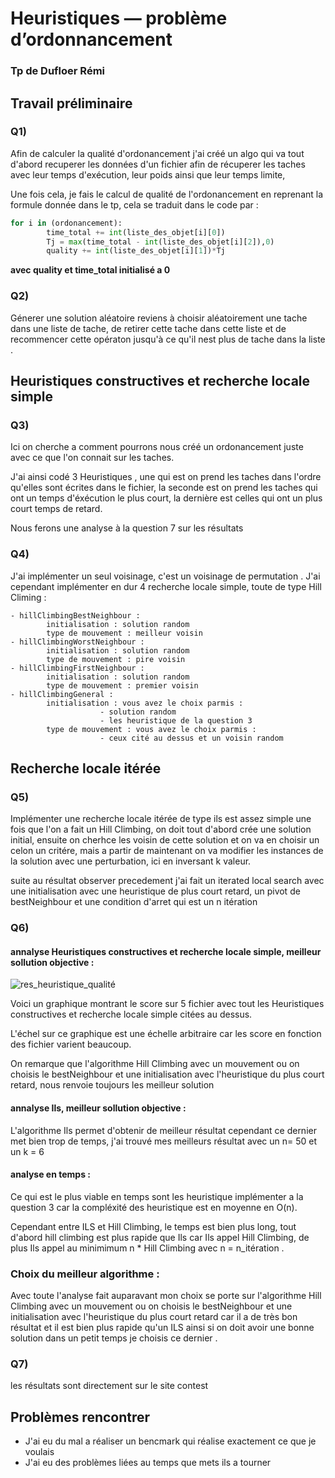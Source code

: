 # Heuristiques — problème d’ordonnancement

### Tp de Dufloer Rémi 

## Travail préliminaire

### Q1)

Afin de calculer la qualité d'ordonancement j'ai créé un algo qui va tout d'abord recuperer les données d'un fichier afin de récuperer les taches avec leur temps d'exécution, leur poids ainsi que leur temps limite,

Une fois cela, je fais le calcul de qualité de l'ordonancement en reprenant la formule donnée dans le tp, cela se traduit dans le code par :

```py
for i in (ordonancement):
        time_total += int(liste_des_objet[i][0])
        Tj = max(time_total - int(liste_des_objet[i][2]),0)
        quality += int(liste_des_objet[i][1])*Tj
```

**avec quality et time_total initialisé a 0**

### Q2)

Génerer une solution aléatoire reviens à choisir aléatoirement une tache dans une liste de tache, de retirer cette tache dans cette liste et de recommencer cette opératon jusqu'à ce qu'il nest plus de tache dans la liste .


## Heuristiques constructives et recherche locale simple

### Q3)

Ici on cherche a comment pourrons nous créé un ordonancement juste avec ce que l'on connait sur les taches.

J'ai ainsi codé 3 Heuristiques , une qui est on prend les taches dans l'ordre qu'elles sont écrites dans le fichier, la seconde est on prend les taches qui ont un temps d'éxécution le plus court, la dernière est celles qui ont un plus court temps de retard.

Nous ferons une analyse à la question 7 sur les résultats

### Q4)

J'ai implémenter un seul voisinage, c'est un voisinage de permutation .
J'ai cependant implémenter en dur 4 recherche locale simple, toute de type Hill Climing :

    - hillClimbingBestNeighbour :
            initialisation : solution random
            type de mouvement : meilleur voisin 
    - hillClimbingWorstNeighbour :
            initialisation : solution random
            type de mouvement : pire voisin 
    - hillClimbingFirstNeighbour :
            initialisation : solution random
            type de mouvement : premier voisin 
    - hillClimbingGeneral :
            initialisation : vous avez le choix parmis :
                        - solution random
                        - les heuristique de la question 3
            type de mouvement : vous avez le choix parmis :
                        - ceux cité au dessus et un voisin random

## Recherche locale itérée

### Q5)

Implémenter une recherche locale itérée de type ils est assez simple une fois que l'on a fait un Hill Climbing,
on doit tout d'abord crée une solution initial, ensuite on cherhce les voisin de cette solution et on va en choisir un celon un critére, mais a partir de maintenant on va modifier les instances de la solution avec une perturbation, ici en inversant k valeur.
 
suite au résultat observer precedement j'ai fait un iterated local search avec une initialisation avec une heuristique de plus court retard, un pivot de bestNeighbour et une condition d'arret qui est un n itération

### Q6)

#### annalyse Heuristiques constructives et recherche locale simple, meilleur sollution objective :

![res_heuristique_qualité](https://user-images.githubusercontent.com/92677219/208880208-f3fda22f-4e8f-43ee-8570-ae5917db9388.png)


Voici un graphique montrant le score sur 5 fichier avec tout les Heuristiques constructives et recherche locale simple citées au dessus.
    
L'échel sur ce graphique est une échelle arbitraire car les score en fonction des fichier varient beaucoup.

On remarque que l'algorithme Hill Climbing avec un mouvement ou on choisis le bestNeighbour et une initialisation avec l'heuristique du plus court retard, nous renvoie toujours les meilleur solution 

#### annalyse Ils, meilleur sollution objective  :
 
L'algorithme Ils permet d'obtenir de meilleur résultat cependant ce dernier met bien trop de temps, j'ai trouvé mes meilleurs résultat avec un n= 50 et un k = 6

#### analyse en temps :

Ce qui est le plus viable en temps sont les heuristique implémenter a la question 3 car la compléxité des heuristique est en moyenne en O(n).

Cependant entre ILS et Hill Climbing, le temps est bien plus long, tout d'abord hill climbing est plus rapide que Ils car Ils appel Hill Climbing, de plus Ils appel au minimimum n * Hill Climbing avec n = n_itération .

### Choix du meilleur algorithme :

Avec toute l'analyse fait auparavant mon choix se porte sur l'algorithme Hill Climbing avec un mouvement ou on choisis le bestNeighbour et une initialisation avec l'heuristique du plus court retard car il a de très bon résultat et il est bien plus rapide qu'un ILS ainsi si on doit avoir une bonne solution dans un petit temps je choisis ce dernier .


### Q7) 

les résultats sont directement sur le site contest 

## Problèmes rencontrer

- J'ai eu du mal a réaliser un bencmark qui réalise exactement ce que je voulais 
- J'ai eu des problèmes liées au temps que mets ils a tourner 
